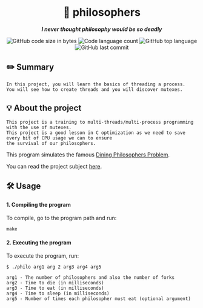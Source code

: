 <h1 align="center">
📖 philosophers
</h1>

<p align="center">
	<b><i>I never thought philosophy would be so deadly</i></b><br>
</p>

<p align="center">
	<img alt="GitHub code size in bytes" src="https://img.shields.io/github/languages/code-size/jlima91/get_next_line_42?color=lightblue" />
	<img alt="Code language count" src="https://img.shields.io/github/languages/count/jlima91/get_next_line_42?color=yellow" />
	<img alt="GitHub top language" src="https://img.shields.io/github/languages/top/jlima91/get_next_line_42?color=blue" />
	<img alt="GitHub last commit" src="https://img.shields.io/github/last-commit/jlima91/get_next_line_42?color=green" />
</p>

## ✏️ Summary
```
In this project, you will learn the basics of threading a process.
You will see how to create threads and you will discover mutexes.
```
## 💡 About the project

```
This project is a training to multi-threads/multi-process programming with the use of mutexes.
This project is a good lesson in C optimization as we need to save every bit of CPU usage we can to ensure
the survival of our philosophers.
```
This program simulates the famous [Dining Philosophers Problem](https://en.wikipedia.org/wiki/Dining_philosophers_problem).

You can read the project subject [here](https://github.com/jlima91/philosophers_42/blob/master/philosophers.pdf).


## 🛠️ Usage

#### 1. Compiling the program

To compile, go to the program path and run:

```
make
``` 

#### 2. Executing the program

To execute the program, run:
```
$ ./philo arg1 arg 2 arg3 arg4 arg5
```
```
arg1 - The number of philosophers and also the number of forks
arg2 - Time to die (in milliseconds)
arg3 - Time to eat (in milliseconds)
arg4 - Time to sleep (in milliseconds)
arg5 - Number of times each philosopher must eat (optional argument)
```
